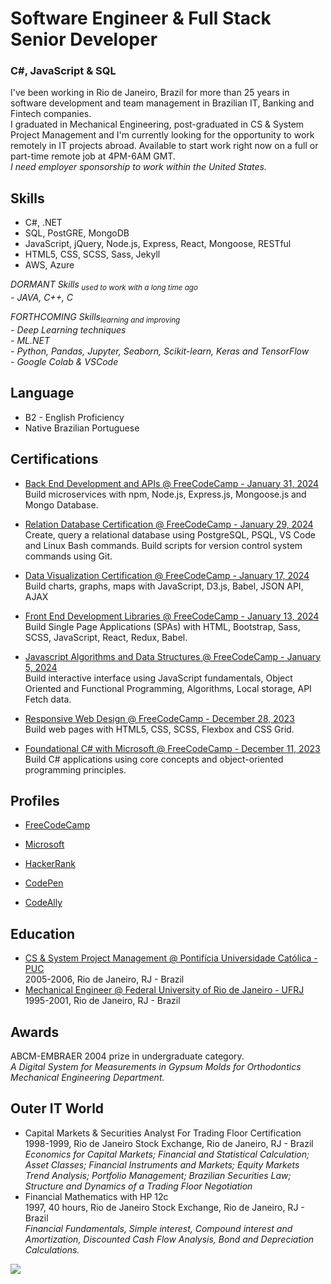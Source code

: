 # Software Engineer & Full Stack Senior Developer
### C#, JavaScript & SQL

I've been working in Rio de Janeiro, Brazil for more than 25 years in software development and team management in Brazilian IT, Banking and Fintech companies.  
I graduated in Mechanical Engineering, post-graduated in CS & System Project Management and I'm currently looking for the opportunity to work remotely in IT projects abroad.
Available to start work right now on a full or part-time remote job at 4PM-6AM GMT.  
_I need employer sponsorship to work within the United States._

## Skills
- C#, .NET
- SQL, PostGRE, MongoDB
- JavaScript, jQuery, Node.js, Express, React, Mongoose, RESTful
- HTML5, CSS, SCSS, Sass, Jekyll
- AWS, Azure

_DORMANT Skills<sub> used to work with a long time ago</sub>_  
_- JAVA, C++, C_  

_FORTHCOMING Skills<sub>learning and improving</sub>_  
_- Deep Learning techniques_  
_- ML.NET_  
_- Python, Pandas, Jupyter, Seaborn, Scikit-learn, Keras and TensorFlow_  
_- Google Colab & VSCode_

## Language
- B2 - English Proficiency  
- Native Brazilian Portuguese

## Certifications

- [Back End Development and APIs @ FreeCodeCamp - January 31, 2024](https://www.freecodecamp.org/certification/sabsfilho/back-end-development-and-apis)  
Build microservices with npm, Node.js, Express.js, Mongoose.js and Mongo Database.  

- [Relation Database Certification @ FreeCodeCamp - January 29, 2024](https://www.freecodecamp.org/certification/sabsfilho/relational-database-v8)  
Create, query a relational database using PostgreSQL, PSQL, VS Code and Linux Bash commands. Build scripts for version control system commands using Git.  

- [Data Visualization Certification @ FreeCodeCamp - January 17, 2024](https://www.freecodecamp.org/certification/sabsfilho/data-visualization)  
Build charts, graphs, maps with JavaScript, D3.js, Babel, JSON API, AJAX  

- [Front End Development Libraries @ FreeCodeCamp - January 13, 2024](https://www.freecodecamp.org/certification/sabsfilho/front-end-development-libraries)  
Build Single Page Applications (SPAs) with HTML, Bootstrap, Sass, SCSS, JavaScript, React, Redux, Babel.  

- [Javascript Algorithms and Data Structures @ FreeCodeCamp - January 5, 2024](https://www.freecodecamp.org/certification/sabsfilho/javascript-algorithms-and-data-structures-v8)  
Build interactive interface using JavaScript fundamentals, Object Oriented and Functional Programming, Algorithms, Local storage, API Fetch data. 

- [Responsive Web Design @ FreeCodeCamp - December 28, 2023](https://www.freecodecamp.org/certification/sabsfilho/responsive-web-design)  
Build web pages with HTML5, CSS, SCSS, Flexbox and CSS Grid.  

- [Foundational C# with Microsoft @ FreeCodeCamp - December 11, 2023](https://www.freecodecamp.org/certification/sabsfilho/foundational-c-sharp-with-microsoft)  
Build C# applications using core concepts and object-oriented programming principles.  

## Profiles
- [FreeCodeCamp](https://www.freecodecamp.org/sabsfilho)

- [Microsoft](https://learn.microsoft.com/en-us/users/samuelsantos-1448/)

- [HackerRank](https://www.hackerrank.com/profile/sabsfilho)

- [CodePen](https://codepen.io/sabsfilho)

- [CodeAlly](https://codeally.io/cv/1925e7e676abb9663fe62f5e)

## Education
- [CS & System Project Management @ Pontifícia Universidade Católica - PUC](https://www.puc-rio.br)  
2005-2006, Rio de Janeiro, RJ - Brazil  
- [Mechanical Engineer @ Federal University of Rio de Janeiro - UFRJ](https://ufrj.br)  
1995-2001, Rio de Janeiro, RJ - Brazil

## Awards
ABCM-EMBRAER 2004 prize in undergraduate category.  
_A Digital System for Measurements in Gypsum Molds for Orthodontics Mechanical Engineering Department._

## Outer IT World
- Capital Markets & Securities Analyst  For Trading Floor Certification  
1998-1999,  Rio de Janeiro Stock Exchange,  Rio de Janeiro, RJ - Brazil  
_Economics for Capital Markets; Financial and Statistical Calculation; Asset Classes; Financial Instruments and Markets; Equity Markets Trend Analysis; Portfolio Management; Brazilian Securities Law; Structure and Dynamics of a Trading Floor Negotiation_
- Financial Mathematics with HP 12c  
1997, 40 hours, Rio de Janeiro Stock Exchange,  Rio de Janeiro, RJ - Brazil  
_Financial Fundamentals, Simple interest, Compound interest and Amortization, Discounted Cash Flow Analysis, Bond and Depreciation Calculations._



![](https://github.com/sabsfilho/dev/assets/img/main-banner.jpg)
